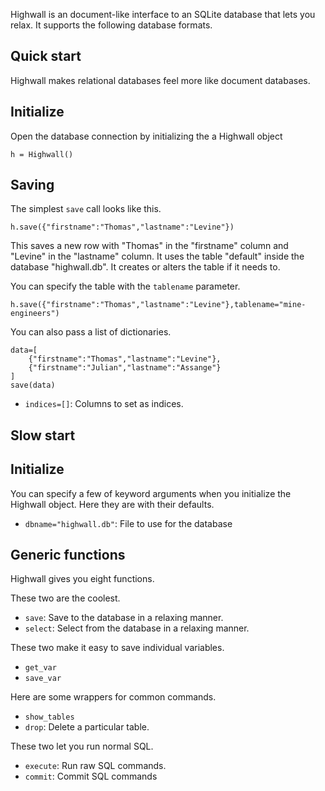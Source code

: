 Highwall is an document-like interface to an SQLite database that lets you relax.
It supports the following database formats.

Quick start
---------
Highwall makes relational databases feel more like document databases.

## Initialize

Open the database connection by initializing the a Highwall object

    h = Highwall()

## Saving
The simplest `save` call looks like this.

    h.save({"firstname":"Thomas","lastname":"Levine"})

This saves a new row with "Thomas" in the "firstname" column and
"Levine" in the "lastname" column. It uses the table "default"
inside the database "highwall.db". It creates or alters the table
if it needs to.

You can specify the table with the `tablename` parameter.

    h.save({"firstname":"Thomas","lastname":"Levine"},tablename="mine-engineers")

You can also pass a list of dictionaries.

    data=[
        {"firstname":"Thomas","lastname":"Levine"},
        {"firstname":"Julian","lastname":"Assange"}
    ]
    save(data)


* `indices=[]`: Columns to set as indices.

Slow start
---------
## Initialize

You can specify a few of keyword arguments when you initialize
the Highwall object. Here they are with their defaults.

* `dbname="highwall.db"`: File to use for the database

Generic functions
-----------
Highwall gives you eight functions.

These two are the coolest.

* `save`: Save to the database in a relaxing manner.
* `select`: Select from the database in a relaxing manner.

These two make it easy to save individual variables.

* `get_var`
* `save_var`

Here are some wrappers for common commands.

* `show_tables`
* `drop`: Delete a particular table.

These two let you run normal SQL.

* `execute`: Run raw SQL commands.
* `commit`: Commit SQL commands
